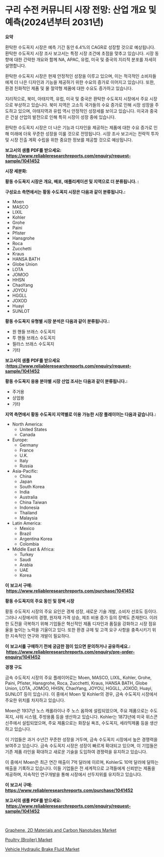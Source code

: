 <p><h1>구리 수전 커뮤니티 시장 전망: 산업 개요 및 예측(2024년부터 2031년)</h1></p><p><strong>요약</strong></p>
<p><p>환탁한 수도꼭지 시장은 예측 기간 동안 6.4%의 CAGR로 성장할 것으로 예상됩니다. 환탁한 수도꼭지 시장 조사 보고서는 특정 시장 조건에 초점을 맞추고 있습니다. 시장 동향에 대한 간략한 개요와 함께 NA, APAC, 유럽, 미국 및 중국의 지리적 분포를 자세히 설명합니다.</p><p>환탁한 수도꼭지 시장은 현재 안정적인 성장을 이루고 있으며, 이는 적극적인 소비자들에게 더 나은 디자인과 기능을 제공하기 위한 수요의 증가로 이어지고 있습니다. 또한, 환경 친화적인 제품 및 물 절약형 제품에 대한 수요도 증가하고 있습니다.</p><p>지리적으로, 북미, 아태지역, 유럽, 미국 및 중국은 환탁한 수도꼭지 시장에서 주요 시장으로 부상하고 있습니다. 북미 지역은 고소득 국가들의 수요 증가로 인해 시장 성장을 주도하고 있으며, 아태지역과 유럽 역시 안정적인 성장세를 보이고 있습니다. 미국과 중국은 건설 산업의 발전으로 인해 특히 시장이 성장 중에 있습니다.</p><p>환탁한 수도꼭지 시장은 더 나은 기능과 디자인을 제공하는 제품에 대한 수요 증가로 인해 미래에 더욱 꾸준한 성장을 이룰 것으로 전망됩니다. 시장 조사 보고서는 전략적 투자 및 시장 진출 계획 수립을 위한 중요한 정보를 제공할 것으로 예상됩니다.</p></p>
<p><strong>보고서의 샘플 PDF를 받으세요: &nbsp;<a href="https://www.reliableresearchreports.com/enquiry/request-sample/1041452">https://www.reliableresearchreports.com/enquiry/request-sample/1041452</a></strong></p>
<p><strong>시장 세분화:</strong></p>
<p><strong> 황동 수도꼭지 시장은 개요, 배포, 애플리케이션 및 지역으로 더 분류됩니다. :</strong></p>
<p><strong>구성요소 측면에서는 황동 수도꼭지 시장은 다음과 같이 분류됩니다.:</strong></p>
<p><ul><li>Moen</li><li>MASCO</li><li>LIXIL</li><li>Kohler</li><li>Grohe</li><li>Paini</li><li>Pfister</li><li>Hansgrohe</li><li>Roca</li><li>Zucchetti</li><li>Kraus</li><li>HANSA BATH</li><li>Globe Union</li><li>LOTA</li><li>JOMOO</li><li>HHSN</li><li>ChaoYang</li><li>JOYOU</li><li>HGGLL</li><li>JOXOD</li><li>Huayi</li><li>SUNLOT</li></ul></p>
<p><strong> 황동 수도꼭지 유형별 시장 분석은 다음과 같이 분류됩니다.:</strong></p>
<p><ul><li>원 핸들 브래스 수도꼭지</li><li>투 핸들 브래스 수도꼭지</li><li>필라스 브래스 수도꼭지</li><li>기타</li></ul></p>
<p><strong>보고서의 샘플 PDF를 받으세요 :<a href="https://www.reliableresearchreports.com/enquiry/request-sample/1041452">https://www.reliableresearchreports.com/enquiry/request-sample/1041452</a></strong></p>
<p><strong> 황동 수도꼭지 응용 분야별 시장 산업 조사는 다음과 같이 분류됩니다.:</strong></p>
<p><ul><li>주거용</li><li>상업용</li><li>기타</li></ul></p>
<p><strong>지역 측면에서 황동 수도꼭지 지역별로 이용 가능한 시장 플레이어는 다음과 같습니다.:</strong></p>
<p><ul>
    <li>
        North America:
        <ul>
            <li>United States</li>
            <li>Canada</li>
        </ul>
    </li>
    <li>
        Europe:
        <ul>
            <li>Germany</li>
            <li>France</li>
            <li>U.K.</li>
            <li>Italy</li>
            <li>Russia</li>
        </ul>
    </li>
    <li>
        Asia-Pacific:
        <ul>
            <li>China</li>
            <li>Japan</li>
            <li>South Korea</li>
            <li>India</li>
            <li>Australia</li>
            <li>China Taiwan</li>
            <li>Indonesia</li>
            <li>Thailand</li>
            <li>Malaysia</li>
        </ul>
    </li>
    <li>
        Latin America:
        <ul>
            <li>Mexico</li>
            <li>Brazil</li>
            <li>Argentina Korea</li>
            <li>Colombia</li>
        </ul>
    </li>
    <li>
        Middle East & Africa:
        <ul>
            <li>Turkey</li>
            <li>Saudi</li>
            <li>Arabia</li>
            <li>UAE</li>
            <li>Korea</li>
        </ul>
    </li>
    </ul></p>
<p><strong>이 보고서 구매: &nbsp;<a href="https://www.reliableresearchreports.com/purchase/1041452">https://www.reliableresearchreports.com/purchase/1041452</a></strong></p>
<p><strong>황동 수도꼭지의 주요 동인 및 장벽 시장</strong></p>
<p><p>황동 수도꼭지 시장의 주요 요인은 경제 성장, 새로운 기술 개발, 소비자 선호도 등이다. 그러나 시장에서의 경쟁, 원자재 가격 상승, 제조 비용 증가 등의 장벽도 존재한다. 이러한 도전을 극복하기 위해 기업들은 혁신적인 제품 디자인과 품질을 강화하고 시장 점유율을 높이는 노력을 기울이고 있다. 또한 환경 규제 및 고객 요구 사항을 충족시키기 위한 지속적인 연구와 개발이 필요하다.</p></p>
<p><strong>이 보고서를 구매하기 전에 궁금한 점이 있으면 문의하거나 공유하세요.: &nbsp;<a href="https://www.reliableresearchreports.com/enquiry/pre-order-enquiry/1041452">https://www.reliableresearchreports.com/enquiry/pre-order-enquiry/1041452</a></strong></p>
<p><strong>경쟁 구도</strong></p>
<p><p>금속 수도꼭지 시장의 주요 플레이어로는 Moen, MASCO, LIXIL, Kohler, Grohe, Paini, Pfister, Hansgrohe, Roca, Zucchetti, Kraus, HANSA BATH, Globe Union, LOTA, JOMOO, HHSN, ChaoYang, JOYOU, HGGLL, JOXOD, Huayi, SUNLOT 등이 있습니다. 이 중에서 Moen 및 Kohler의 경우, 금속 수도꼭지 시장에서 주요한 위치를 차지하고 있습니다.</p><p>Moen은 1937년 노스 캐롤라이나 주 노스 옴하에 설립되었으며, 주요 제품으로는 수도꼭지, 샤워 시스템, 주방용품 등을 생산하고 있습니다. Kohler는 1873년에 미국 위스콘신주에서 설립되었으며, 주요 제품으로는 화장실 욕조, 수도꼭지, 세라믹제품 등을 생산하고 있습니다.</p><p>이 기업들은 과거 수년간 꾸준한 성장을 거두며, 금속 수도꼭지 시장에서 높은 경쟁력을 보여주고 있습니다. 금속 수도꼭지 시장은 성장이 빠르게 확대되고 있으며, 이 기업들은 기존 제품 라인을 확대하고 새로운 기술을 도입하여 경쟁력을 유지하고 있습니다.</p><p>이 중에서 Moen은 최근 연간 매출이 7억 달러에 이르며, Kohler도 10억 달러에 달하는 매출을 기록하고 있습니다. 이들 기업들은 전 세계적으로 고객들에게 신뢰받는 제품을 제공하며, 지속적인 연구개발을 통해 시장에서 선두지위를 유지하고 있습니다.</p></p>
<p><strong>이 보고서 구매: &nbsp; <a href="https://www.reliableresearchreports.com/purchase/1041452">https://www.reliableresearchreports.com/purchase/1041452</a></strong></p>
<p><strong>보고서의 샘플 PDF를 받으세요: &nbsp;<a href="https://www.reliableresearchreports.com/enquiry/request-sample/1041452">https://www.reliableresearchreports.com/enquiry/request-sample/1041452</a></strong><strong></strong></p>
<p>&nbsp;</p>
<p><p><a href="https://view.publitas.com/reportprime-1/graphene-2d-materials-and-carbon-nanotubes-market-size-reflecting-a-forecast-till-2030-market-by-type-by-application-and-by-geography/">Graphene, 2D Materials and Carbon Nanotubes Market</a></p><p><a href="https://view.publitas.com/reportprime-1/poultry-broiler-market-furnish-information-about-market-size-market-share-market-dynamics-and-projections-spanning-from-2023-to-2030/">Poultry (Broiler) Market</a></p><p><a href="https://github.com/Glendatilghmankmgz0rbhwpy/Market-Research-Report-List-1/blob/main/vehicle-hydraulic-brake-fluid-market.md">Vehicle Hydraulic Brake Fluid Market</a></p></p>